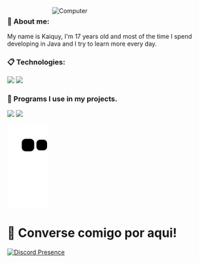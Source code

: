 

<img src="https://i2.wp.com/allhtaccess.info/wp-content/uploads/2018/03/programming.gif?fit=1281%2C716&ssl=1" min-width="200px" max-width="200px" width="400px" align="right" alt="Computer">

### 🎩 About me:

My name is Kaiquy, I'm 17 years old and most of the time
I spend developing in Java
and I try to learn more every day.

### :clipboard: Technologies:

<code><img height="30" src="https://img.shields.io/badge/Java-007396?style=for-the-badge&logo=java&logoColor=white"></code>
<code><img height="30" src="https://img.shields.io/badge/MySQL-007396?style=for-the-badge&logo=java&logoColor=white"></code>

### 🚀 Programs I use in my projects.

<code><img height="30" src="https://img.shields.io/badge/IntelliJ-black?style=for-the-badge&logo=intellij-idea&logoColor=white"></code>
<code><img height="30" src="https://img.shields.io/badge/GitHub_Desktop-gray?style=for-the-badge&logo=github&logoColor=purple"></code>
 
 
![Snake animation](https://github.com/rafaballerini/rafaballerini/blob/output/github-contribution-grid-snake.svg)

# 🍷 Converse comigo por aqui!
[![Discord Presence](https://lanyard.cnrad.dev/api/1062171838823792660)](https://discord.com/users/1062171838823792660)
